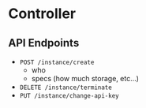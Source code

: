 # Controller

## API Endpoints
* `POST /instance/create`
    * who
    * specs (how much storage, etc...)
* `DELETE /instance/terminate`
* `PUT /instance/change-api-key`
